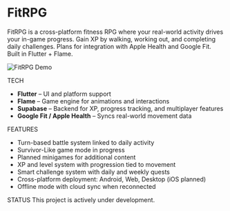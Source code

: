 # FitRPG

FitRPG is a cross-platform fitness RPG where your real-world activity drives your in-game progress. Gain XP by walking, working out, and completing daily challenges. Plans for integration with Apple Health and Google Fit. Built in Flutter + Flame.

![FitRPG Demo](assets/screenshots/visualdisplay.gif)

TECH
- **Flutter** – UI and platform support
- **Flame** – Game engine for animations and interactions
- **Supabase** – Backend for XP, progress tracking, and multiplayer features
- **Google Fit / Apple Health** – Syncs real-world movement data

  
FEATURES
-  Turn-based battle system linked to daily activity
-  Survivor-Like game mode in progress
-  Planned minigames for additional content
-  XP and level system with progression tied to movement
-  Smart challenge system with daily and weekly quests
-  Cross-platform deployment: Android, Web, Desktop (iOS planned)
-  Offline mode with cloud sync when reconnected

STATUS
This project is actively under development.
